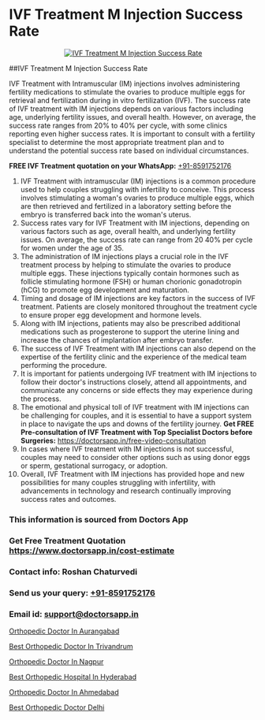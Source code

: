 # IVF Treatment M Injection Success Rate

<p align="center">
  <a href="https://doctorsapp.in/treatment/ivf-treatment">
    <img src="https://doctorsapp.co.in/uploads/treatment_image/ICSI.jpg" alt="IVF Treatment M Injection Success Rate">
  </a>
</p>
##IVF Treatment M Injection Success Rate

IVF Treatment with Intramuscular (IM) injections involves administering fertility medications to stimulate the ovaries to produce multiple eggs for retrieval and fertilization during in vitro fertilization (IVF). The success rate of IVF treatment with IM injections depends on various factors including age, underlying fertility issues, and overall health. However, on average, the success rate ranges from 20% to 40% per cycle, with some clinics reporting even higher success rates. It is important to consult with a fertility specialist to determine the most appropriate treatment plan and to understand the potential success rate based on individual circumstances.

**FREE IVF Treatment quotation on your WhatsApp:**  [+91-8591752176](https://api.whatsapp.com/send?phone=8591752176)

1) IVF Treatment with intramuscular (IM) injections is a common procedure used to help couples struggling with infertility to conceive. This process involves stimulating a woman's ovaries to produce multiple eggs, which are then retrieved and fertilized in a laboratory setting before the embryo is transferred back into the woman's uterus.
2) Success rates vary for IVF Treatment with IM injections, depending on various factors such as age, overall health, and underlying fertility issues. On average, the success rate can range from 20 40% per cycle for women under the age of 35.
3) The administration of IM injections plays a crucial role in the IVF treatment process by helping to stimulate the ovaries to produce multiple eggs. These injections typically contain hormones such as follicle stimulating hormone (FSH) or human chorionic gonadotropin (hCG) to promote egg development and maturation.
4) Timing and dosage of IM injections are key factors in the success of IVF treatment. Patients are closely monitored throughout the treatment cycle to ensure proper egg development and hormone levels.
5) Along with IM injections, patients may also be prescribed additional medications such as progesterone to support the uterine lining and increase the chances of implantation after embryo transfer.
6) The success of IVF Treatment with IM injections can also depend on the expertise of the fertility clinic and the experience of the medical team performing the procedure.
7) It is important for patients undergoing IVF treatment with IM injections to follow their doctor's instructions closely, attend all appointments, and communicate any concerns or side effects they may experience during the process.
8) The emotional and physical toll of IVF treatment with IM injections can be challenging for couples, and it is essential to have a support system in place to navigate the ups and downs of the fertility journey.
**Get FREE Pre-consultation of IVF Treatment with Top Specialist Doctors before Surgeries:** https://doctorsapp.in/free-video-consultation
9) In cases where IVF treatment with IM injections is not successful, couples may need to consider other options such as using donor eggs or sperm, gestational surrogacy, or adoption.
10) Overall, IVF Treatment with IM injections has provided hope and new possibilities for many couples struggling with infertility, with advancements in technology and research continually improving success rates and outcomes.

### This information is sourced from Doctors App 
### Get Free Treatment Quotation https://www.doctorsapp.in/cost-estimate
### Contact info: Roshan Chaturvedi 
### Send us your query: [+91-8591752176](https://api.whatsapp.com/send?phone=8591752176) 
### Email id: support@doctorsapp.in

[Orthopedic Doctor In Aurangabad](https://www.linkedin.com/pulse/orthopedic-doctor-aurangabad-doctorsapp-united-arab-emirates-ogzoe?trackingId=VKzsltkaQJKNkr0%2BA%2FEKnw%3D%3D&lipi=urn%3Ali%3Apage%3Ad_flagship3_company_admin%3BSXrbBuk4SwWZ8nIcZ2zSvw%3D%3D)

[Best Orthopedic Doctor In Trivandrum](https://www.linkedin.com/pulse/best-orthopedic-doctor-trivandrum-doctorsapp-united-arab-emirates-ujjre?trackingId=IvFApcr9zB7Yf77OK7KjkA%3D%3D&lipi=urn%3Ali%3Apage%3Ad_flagship3_company_admin%3BSXrbBuk4SwWZ8nIcZ2zSvw%3D%3D)

[Orthopedic Doctor In Nagpur](https://medium.com/@vimalrana22/orthopedic-doctor-in-nagpur-fb86f7f294aa)

[Best Orthopedic Hospital In Hyderabad](https://medium.com/@vimalrana22/best-orthopedic-hospital-in-hyderabad-e7492a968a31)

[Orthopedic Doctor In Ahmedabad](https://doctors-apps.github.io/doctorsapp/orthopedic-doctor-in-ahmedabad)

[Best Orthopedic Doctor Delhi](https://doctors-apps.github.io/doctorsapp/best-orthopedic-doctor-delhi)

